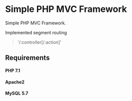 Simple PHP MVC Framework
========================

Simple PHP MVC Framework.

Implemented segment routing 
> '/:controller[/:action]'

## Requirements

#### PHP 7.1
#### Apache2
#### MySQL 5.7
